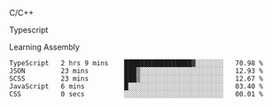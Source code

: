 <p>C/C++</p>
<p> Typescript</p>
<p>Learning Assembly</p>

<!--START_SECTION:waka-->

```text
TypeScript   2 hrs 9 mins    █████████████████▓░░░░░░░   70.98 %
JSON         23 mins         ███▒░░░░░░░░░░░░░░░░░░░░░   12.93 %
SCSS         23 mins         ███▒░░░░░░░░░░░░░░░░░░░░░   12.67 %
JavaScript   6 mins          █░░░░░░░░░░░░░░░░░░░░░░░░   03.40 %
CSS          0 secs          ░░░░░░░░░░░░░░░░░░░░░░░░░   00.01 %
```

<!--END_SECTION:waka-->
